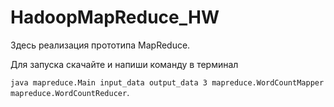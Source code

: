 # HadoopMapReduce_HW
Здесь реализация прототипа MapReduce.

Для запуска скачайте и напиши команду в терминал

`java mapreduce.Main input_data output_data 3 mapreduce.WordCountMapper mapreduce.WordCountReducer`.
